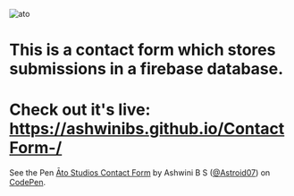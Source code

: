 ![ato](https://user-images.githubusercontent.com/1991247/37414270-bd714b28-27ce-11e8-8d59-a7cb83743650.jpg)

# This is a contact form which stores submissions in a firebase database.
# Check out it's live: https://ashwinibs.github.io/ContactForm-/
<p data-height="265" data-theme-id="0" data-slug-hash="qoZZKv" data-default-tab="html,result" data-user="Astroid07" data-embed-version="2" data-pen-title="Āto Studios Contact Form" class="codepen">See the Pen <a href="https://codepen.io/Astroid07/pen/qoZZKv/">Āto Studios Contact Form</a> by Ashwini B S (<a href="https://codepen.io/Astroid07">@Astroid07</a>) on <a href="https://codepen.io">CodePen</a>.</p>
